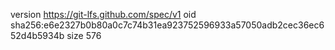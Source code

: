 version https://git-lfs.github.com/spec/v1
oid sha256:e6e2327b0b80a0c7c74b31ea923752596933a57050adb2cec36ec652d4b5934b
size 576
